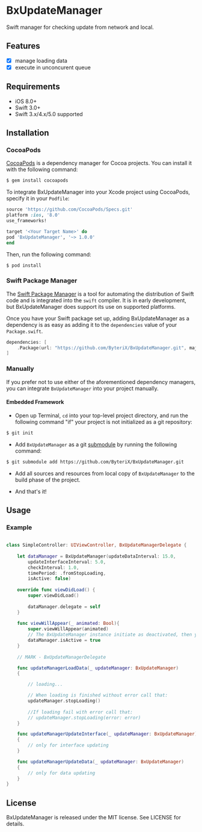 # BxUpdateManager

Swift manager for checking update from network and local.

## Features

- [x] manage loading data
- [x] execute in unconcurent queue

## Requirements

- iOS 8.0+
- Swift 3.0+
- Swift 3.x/4.x/5.0 supported

## Installation

### CocoaPods

[CocoaPods](http://cocoapods.org) is a dependency manager for Cocoa projects. You can install it with the following command:

```bash
$ gem install cocoapods
```

To integrate BxUpdateManager into your Xcode project using CocoaPods, specify it in your `Podfile`:

```ruby
source 'https://github.com/CocoaPods/Specs.git'
platform :ios, '8.0'
use_frameworks!

target '<Your Target Name>' do
pod 'BxUpdateManager', '~> 1.0.0'
end
```

Then, run the following command:

```bash
$ pod install
```


### Swift Package Manager

The [Swift Package Manager](https://swift.org/package-manager/) is a tool for automating the distribution of Swift code and is integrated into the `swift` compiler. It is in early development, but BxUpdateManager does support its use on supported platforms. 

Once you have your Swift package set up, adding BxUpdateManager as a dependency is as easy as adding it to the `dependencies` value of your `Package.swift`.

```swift
dependencies: [
    .Package(url: "https://github.com/ByteriX/BxUpdateManager.git", majorVersion: 1)
]
```

### Manually

If you prefer not to use either of the aforementioned dependency managers, you can integrate `BxUpdateManager` into your project manually.

#### Embedded Framework

- Open up Terminal, `cd` into your top-level project directory, and run the following command "if" your project is not initialized as a git repository:

```bash
$ git init
```

- Add `BxUpdateManager` as a git [submodule](http://git-scm.com/docs/git-submodule) by running the following command:

```bash
$ git submodule add https://github.com/ByteriX/BxUpdateManager.git
```

- Add all sources and resources from local copy of `BxUpdateManager` to the build phase of the project.

- And that's it!


## Usage

### Example

```swift

class SimpleController: UIViewController, BxUpdateManagerDelegate {
	
	let dataManager = BxUpdateManager(updateDataInterval: 15.0,
        updateInterfaceInterval: 5.0,
        checkInterval: 1.0,
        timePeriod: .fromStopLoading,
        isActive: false)
	
    override func viewDidLoad() {
        super.viewDidLoad()
        
        dataManager.delegate = self
    }
    
    func viewWillAppear(_ animated: Bool){
        super.viewWillAppear(animated)
        // The BxUpdateManager instance initiate as deactivated, then you will need activate it:
        dataManager.isActive = true
    }
    
    // MARK - BxUpdateManagerDelegate

    func updateManagerLoadData(_ updateManager: BxUpdateManager)
    {

        // loading...

        // When loading is finished without error call that:
        updateManager.stopLoading()
        
        //If loading fail with error call that:
        // updateManager.stopLoading(error: error)
    }

    func updateManagerUpdateInterface(_ updateManager: BxUpdateManager)
    {
        // only for interface updating
    }

    func updateManagerUpdateData(_ updateManager: BxUpdateManager)
    {
        // only for data updating
    }
}

```

## License

BxUpdateManager is released under the MIT license. See LICENSE for details.
